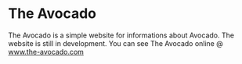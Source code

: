 # The Avocado
The Avocado is a simple website for informations about Avocado. The website is still in development. You can see The Avocado online @ www.the-avocado.com
